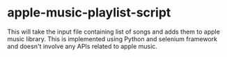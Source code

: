 # apple-music-playlist-script
This will take the input file containing list of songs and adds them to apple music library. This is implemented using Python and selenium framework and doesn't involve any APIs related to apple music.
